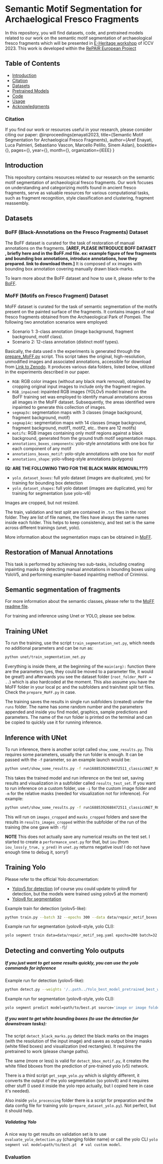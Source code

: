 # Semantic Motif Segmentation for Archaelogical Fresco Fragments 
In this repository, you will find datasets, code, and pretrained models related to our work on the semantic motif segmentation of archaeological fresco fragments which will be presented in [E-Heritage workshop](https://www.cvl.iis.u-tokyo.ac.jp/e-Heritage2023/) of ICCV 2023. This work is developed within the  [RePAIR European Project](https://github.com/RePAIRProject)

## Table of Contents

- [Introduction](#introduction)
- [Citation](#citation)
- [Datasets](#datasets)
- [Pretrained Models](#pretrained-models)
- [Code](#code)
- [Usage](#usage)
- [Acknowledgments](#acknowledgments)

### Citation
If you find our work or resources useful in your research, please consider citing our paper:
@inproceedings{enayati2023,
 title={Semantic Motif Segmentation for Archaelogical Fresco Fragments},
 author={Aref Enayati, Luca Palmieri, Sebastiano Vascon, Marcello Pelillo, Sinem Aslan},
 booktitle={},
 pages={},
 year={},
 month={},
 organization={IEEE}
}


## Introduction
This repository contains resources related to our research on the semantic motif segmentation of archaeological fresco fragments. Our work focuses on understanding and categorizing motifs found in ancient fresco fragments, 
serve as valuable resources for various computational tasks, such as fragment recognition, style classification and clustering, fragment reassembly.

<!---### Contents
1. Datasets
2. Restoration of manual annotations
3. Semantic segmentation of fresco fragments
4. Semantic motif segmentation
5. Evaluation codes
-->

## Datasets
### BoFF (Black-Annotations on the Fresco Fragments) Dataset

The BoFF dataset is curated for the task of restoration of manual annotations on the fragments. **[AREF, PLEASE INTRODUCE BOFF DATASET , briefly here and in the BoFF.md file. ex: example figure of few fragments and bounding box annotations, introduce annotations, how they prepared. link to download them.]** It is composed of  xx images with bounding box annotation covering manually drawn black-marks. 

To learn more about the BoFF dataset and how to use it, please refer to the [BoFF](https://github.com/RePAIRProject/fragment-restoration/blob/e-heritage/Dataset/BoFF.md).

### MoFF (Motifs on Fresco Fragment) Dataset

MoFF dataset is curated for the task of semantic segmentation of the motifs present on the painted surface of the fragments. It contains images of real fresco fragments obtained from the Archaeological Park of Pompeii. The following two annotation scenarios were employed:
- Scenario 1: 3-class annotation (image background, fragment background, motif class).
- Scenario 2: 12-class annotation (distinct motif types).

Basically, the data used n the experiments is generated through the [prepare_MoFF.py](https://github.com/RePAIRProject/fragment-restoration/blob/e-heritage/Dataset_processing/prepare_MoFF.py) script. 
This script takes the original, high-resolution, unmodified images and associated annotations, accessible for download from [Link to Zenodo](). 
It produces various data folders, listed below, utilized in the experiments described in our paper.

- `RGB`: RGB color images (without any black mark removal), obtained by cropping original input images to include only the fragment region. 
- `RGB_inpained`: inpainted RGB images (YOLOv5 model trained on the BoFF training set was employed to identify manual annotations across all images in the MoFF dataset. Subsequently, the areas identified were inpainted to generate this collection of images.
- `segmap3c`: segmentation maps with 3 classes (image background, fragment background, motif)
- `segmap14c`: segmentation maps with 14 classes (image background, fragment background, motif1, motif2, etc.. there are 12 motifs)
- `motifs`: RGB images containing only motif regions against a black background, generated from the ground truth motif segmentation maps. 
- `annotations_boxes_components`: yolo-style annotations with one box for each component of any motif 
- `annotations_boxes_motif`: yolo-style annotations with one box for motif 
- `annotations_shape`: yolo-v8seg-style annotations (polygons) 

**(Q: ARE THE FOLLOWING TWO FOR THE BLACK MARK REMOVAL???)**
- `yolo_dataset_boxes`: full yolo dataset (images are duplicated, yes) for training for bounding box detection
- `yolo_dataset_shapes`: full yolo dataset (images are duplicated, yes) for training for segmentation (use yolo-v8)

Images are cropped, but not resized.

The train, validation and test split are contained in `.txt` files in the root folder. They are list of file names, the files have always the same names inside each folder. This helps to keep consistency, and test set is the same across different trainings (unet, yolo).

More information about the segmentation maps can be obtained in [MoFF](https://github.com/RePAIRProject/fragment-restoration/blob/e-heritage/Dataset/MoFF.md).

## Restoration of Manual Annotations
This task is performed by achieving two sub-tasks, including creating inpainting masks by detecting manual annotations in bounding boxes using YoloV5, and performing exampler-based inpainting method of Criminisi.


## Semantic segmentation of fragments

For more information about the semantic classes, please refer to the [MoFF readme file](https://github.com/RePAIRProject/fragment-restoration/tree/e-heritage/Dataset/MoFF.md).

For training and inference using Unet or YOLO, please see below.

## Training UNet

To run the training, use the script `train_segmentation_net.py`, which needs no additional parameters and can be run as:
```bash
python unet/train_segmentation_net.py
```
Everything is inside there, at the beginning of the `main(arg):` function there are the parameters (yes, they could be moved to a parameter file, it would be great!) and afterwards you see the dataset folder (`root_folder_MoFF = ..`) which is also hardcoded at the moment. This also assume you have the MoFF folder in your local pc and the subfolders and train/test split txt files. Check the `prepare_MoFF.py` in case.

The training saves the results in single run subfolders (created) under the `runs` folder. The name has some random number and the parameters appended and inside you find model, graphics, sample predictions and parameters. The name of the run folder is printed on the terminal and can be copied to quickly use it for running inference.

## Inference with UNet

To run inference, there is another script called `show_some_results.py`. This requires some parameters, usually the run folder is enough. It can be passed with the `-f` parameter, so an example launch would be:
```bash
python unet/show_some_results.py -f run16885392688472511_classicUNET_RGB_images512x512_3classes_200epochs_augmented_lr0.001_HSV
```
This takes the trained model and run inference on the test set, saving results and visualization in a subfolder called `results_test_set`. If you want to run inference on a custom folder, use `-i` for the custom image folder and `-m` for the relative masks (needed for visualization not for inference).
For example:
```bash
python unet/show_some_results.py -f run16885392688472511_classicUNET_RGB_images512x512_3classes_200epochs_augmented_lr0.001_HSV -i '/.../datasets/repair/puzzle2D/motif_segmentation/mating_set/images_cropped' -m '/.../datasets/repair/puzzle2D/motif_segmentation/mating_set/masks_cropped'
```
This will run on `images_cropped` and `masks_cropped` folders and save the results in `results_images_cropped` within the subfolder of the run of the training (the one gave with `-f`)/

**NOTE** This does not actually save any numerical results on the test set. I started to create a `performance_unet.py` for that, but `iou` (from `iou_loss(y_true, y_pred)` in `unet.py` returns negative ious! I do not have enough time to debug it, sorry!)

## Training Yolo

Please refer to the official Yolo documentation:
- [Yolov5 for detection](https://docs.ultralytics.com/yolov5/) (of course you could update to yolov8 for detection, but the models were trained using yolov5 at the moment)
- [Yolov8 for segmentation](https://docs.ultralytics.com/tasks/segment/)

Example train for detection (yolov5-like):
```bash
python train.py --batch 32 --epochs 300 --data data/repair_motif_boxes.yaml --weights yolov5s.pt 
```
Example run for segmentation (yolov8-style, yolo CLI):
```bash
yolo segment train data=data/repair_motif_seg.yaml epochs=200 batch=32 imgsz=512  
```

## Detecting and converting Yolo outputs

##### If you just want to get some results quickly, you can use the yolo commands for inference
Example run for detection (yolov5-like):
```bash
python detect.py --weights '/..path../Yolo_best_model_pretrained_best_weights.pt' --source '/..path../images_folder'
```
Example run for segmentation (yolov8-style, yolo CLI):
```bash
yolo segment predict model=path/to/best.pt source='image or image folder'
```


##### If you want to get white bounding boxes (to use the detection for downstream tasks):
The script `detect_black_marks.py` detect the black marks on the images (with the resolution of the input image) and saves as output binary masks (white filled boxes) and visualization (red rectangles).
It requires the pretrained to work (please change paths).

The same (more or less) is valid for `detect_bbox_motif.py`, it creates the white filled bboxes from the prediction of pre-trained yolo (v5) network.

There is a third script `get_segm_yolo.py` which is slightly different, it converts the output of the yolo segmentation (so yolov8) and it requires other stuff (I used it inside the yolo repo actually, but I copied here in case it's needed). 

Also inside `yolo_processing` folder there is a script for preparation and the data config file for training yolo (`prepare_dataset_yolo.py`). Not perfect, but it should help.

##### Validating Yolo
A nice way to get results on validation set is to use `evaluate_yolo_detection.py` (changing folder name) or call the yolo CLI `yolo segment val model=path/to/best.pt  # val custom model`.


### Evaluation
